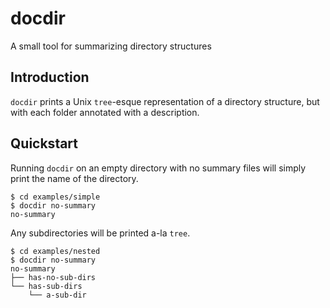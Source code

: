 <!-- Code generated by docsdata/README.tpl.md. DO NOT EDIT. -->
# docdir

A small tool for summarizing directory structures

## Introduction

`docdir` prints a Unix `tree`-esque representation of a directory structure, but with each folder annotated with a description.

## Quickstart

Running `docdir` on an empty directory with no summary files will simply print the name of the directory.

```shell
$ cd examples/simple
$ docdir no-summary
no-summary
```

Any subdirectories will be printed a-la `tree`.

```shell
$ cd examples/nested
$ docdir no-summary
no-summary
├── has-no-sub-dirs
└── has-sub-dirs
    └── a-sub-dir
```
